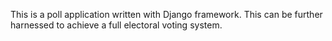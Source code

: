 This is a poll application written with Django framework. This can be further harnessed to achieve a full electoral voting system.
